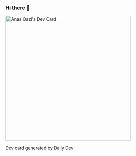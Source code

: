 ### Hi there 👋

<!--
**ianasqazi/ianasqazi** is a ✨ _special_ ✨ repository because its `README.md` (this file) appears on your GitHub profile.

Here are some ideas to get you started:

- 🔭 I’m currently working on ...
- 🌱 I’m currently learning ...
- 👯 I’m looking to collaborate on ...
- 🤔 I’m looking for help with ...
- 💬 Ask me about ...
- 📫 How to reach me: ...
- 😄 Pronouns: ...
- ⚡ Fun fact: ...
-->

<a href="https://ianasqazi.ca">
  <img src="https://api.daily.dev/devcards/209ed83316e84f33a464d623e180e690.png?r=t21" width="400" alt="Anas Qazi's Dev Card"/>
</a>

Dev card generated by [Daily Dev](https://app.daily.dev/)

